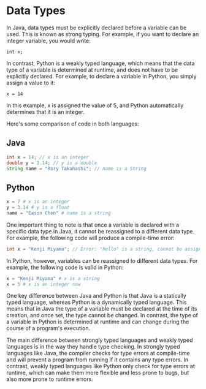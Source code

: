 # Data Types

In Java, data types must be explicitly declared before a variable can be used. This is known as strong typing. For example, if you want to declare an integer variable, you would write:

```agsl
int x;
```

In contrast, Python is a weakly typed language, which means that the data type of a variable is determined at runtime, and does not have to be explicitly declared. For example, to declare a variable in Python, you simply assign a value to it:

```agsl
x = 14
```

In this example, x is assigned the value of 5, and Python automatically determines that it is an integer.

Here's some comparison of code in both languages:

## Java

```java
int x = 14; // x is an integer
double y = 3.14; // y is a double
String name = "Rory Takahashi"; // name is a String
```

## Python

```python
x = 7 # x is an integer
y = 3.14 # y is a float
name = "Eason Chen" # name is a string
```

One important thing to note is that once a variable is declared with a specific data type in Java, it cannot be reassigned to a different data type. For example, the following code will produce a compile-time error:

```java
int x = "Kenji Miyama"; // Error: "hello" is a string, cannot be assigned to an integer variable
```

In Python, however, variables can be reassigned to different data types. For example, the following code is valid in Python:

```python
x = "Kenji Miyama" # x is a string
x = 5 # x is an integer now
```

One key difference between Java and Python is that Java is a statically typed language, whereas Python is a dynamically typed language. This means that in Java the type of a variable must be declared at the time of its creation, and once set, the type cannot be changed. In contrast, the type of a variable in Python is determined at runtime and can change during the course of a program's execution.

The main difference between strongly typed languages and weakly typed languages is in the way they handle type checking. In strongly typed languages like Java, the compiler checks for type errors at compile-time and will prevent a program from running if it contains any type errors. In contrast, weakly typed languages like Python only check for type errors at runtime, which can make them more flexible and less prone to bugs, but also more prone to runtime errors.